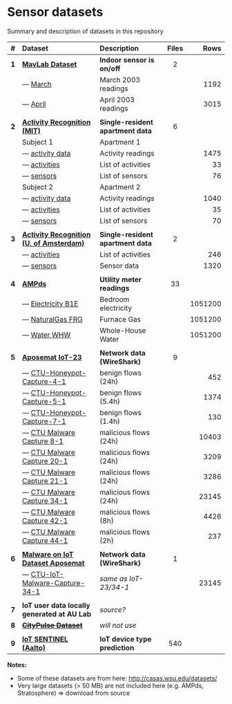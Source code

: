 # Sensor datasets

Summary and description of datasets in this repository

|   #   | Dataset                                                                    | Description                        | Files |    Rows | 
|:-----:|:---------------------------------------------------------------------------|:-----------------------------------|:-----:|--------:|
| **1** | **[MavLab Dataset](mavlab)**                                               | **Indoor sensor is on/off**        |   2   |         |
|       | — [March](mavlab/2003_march.csv)                                           | March 2003 readings                |       |    1192 |
|       | — [April](mavlab/2003_april.csv)                                           | April 2003 readings                |       |    3015 | 
|       |                                                                            |                                    |       |         |
| **2** | **[Activity Recognition (MIT)](ar-mit)**                                   | **Single-resident apartment data** |   6   |         |
|       | Subject 1                                                                  | Apartment 1                        |       |         |
|       | — [activity data](ar-mit/1_activities_data.csv)                            | Activity readings                  |       |    1475 |
|       | — [activities](ar-mit/1_activities.csv)                                    | List of activities                 |       |      33 |
|       | — [sensors](ar-mit/1_sensors.csv)                                          | List of sensors                    |       |      76 |
|       | Subject 2                                                                  | Apartment 2                        |       |         |
|       | — [activity data](ar-mit/2_activities_data.csv)                            | Activity readings                  |       |    1040 |
|       | — [activities](ar-mit/2_activities.csv)                                    | List of activities                 |       |      35 |
|       | — [sensors](ar-mit/2_sensors.csv)                                          | List of sensors                    |       |      70 |
|       |                                                                            |                                    |       |         |
| **3** | **[Activity Recognition (U. of Amsterdam)](ar-ams)**                       | **Single-resident apartment data** |   2   |         |
|       | — [activities](ar-ams/activities.csv)                                      | List of activities                 |       |     246 |
|       | — [sensors](ar-ams/sensors.csv)                                            | Sensor data                        |       |    1320 |
|       |                                                                            |                                    |       |         |
| **4** | **[AMPds](ampds)**                                                         | **Utility meter readings**         |  33   |         |
|       | — [Electricity B1E](ampds/Electricity_B1E-1.csv)                           | Bedroom electricity                |       | 1051200 |
|       | — [NaturalGas FRG](ampds/NaturalGas_FRG-1.csv)                             | Furnace Gas                        |       | 1051200 |
|       | — [Water WHW](ampds/Water_WHW-1.csv)                                       | Whole-House Water                  |       | 1051200 |
|       |                                                                            |                                    |       |         |
| **5** | **[Aposemat IoT-23](iot-23)**                                              | **Network data (WireShark)**       |   9   |         |
|       | — [CTU-Honeypot-Capture-4-1](iot-23/CTU-Honeypot-Capture-4-1-labeled.csv)  | benign flows (24h)                 |       |     452 |
|       | — [CTU-Honeypot-Capture-5-1](iot-23/CTU-Honeypot-Capture-5-1-labeled.csv)  | benign flows (5.4h)                |       |    1374 |
|       | — [CTU-Honeypot-Capture-7-1](iot-23/CTU-Honeypot-Capture-7-1-labeled.csv)  | benign flows (1.4h)                |       |     130 |
|       | — [CTU Malware Capture 8-1](iot-23/CTU-Malware-Capture-8-1-labeled.csv)    | malicious flows (24h)              |       |   10403 |
|       | — [CTU Malware Capture 20-1](iot-23/CTU-Malware-Capture-20-1-labeled.csv)  | malicious flows (24h)              |       |    3209 |
|       | — [CTU Malware Capture 21-1](iot-23/CTU-Malware-Capture-21-1-labeled.csv)  | malicious flows (24h)              |       |    3286 |
|       | — [CTU Malware Capture 34-1](iot-23/CTU-Malware-Capture-34-1-labeled.csv)  | malicious flows (24h)              |       |   23145 |
|       | — [CTU Malware Capture 42-1](iot-23/CTU-Malware-Capture-42-1-labeled.csv)  | malicious flows (8h)               |       |    4426 |
|       | — [CTU Malware Capture 44-1](iot-23/CTU-Malware-Capture-44-1-labeled.csv)  | malicious flows (2h)               |       |     237 |
|       |                                                                            |                                    |       |         |
| **6** | **[Malware on IoT Dataset Aposemat](malware)**                             | **Network data (WireShark)**       |   1   |         |
|       | — [CTU-IoT-Malware-Capture-34-1](malware/Malware_Capture-34-1-labeled.csv) | _same as IoT-23/34-1_              |       |   23145 |
|       |                                                                            |                                    |       |         |
| **7** | **IoT user data locally generated at AU Lab**                              | _source?_                          |       |         |
| **8** | **[~~CityPulse Dataset~~][CityPulse]**                                     | _will not use_                     |       |         |
|       |                                                                            |                                    |       |         |
| **9** | **[IoT SENTINEL (Aalto)](iot-sentinel)**                                   | **IoT device type prediction**     |  540  |


**Notes:**

- Some of these datasets are from here: <http://casas.wsu.edu/datasets/>
- Very large datasets (> 50 MB) are not included here (e.g. AMPds, Stratosphere) => download from source

[CityPulse]: http://iot.ee.surrey.ac.uk:8080/datasets.html
